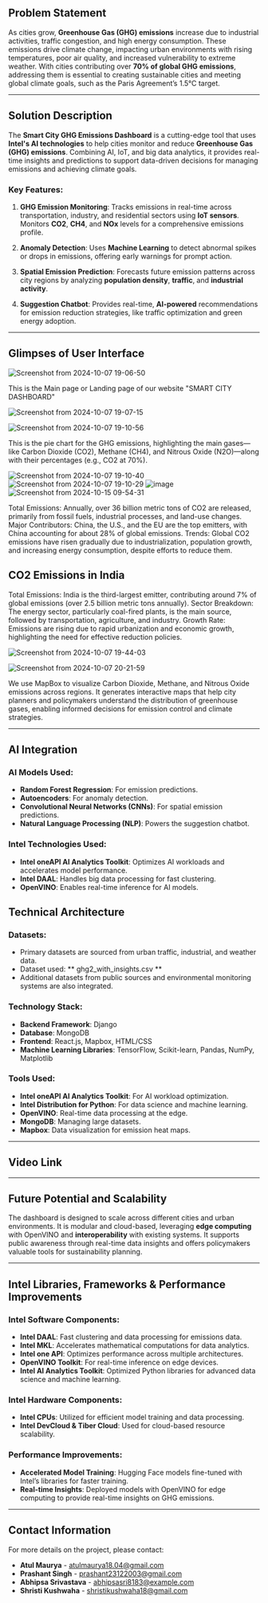 ## Problem Statement

As cities grow, **Greenhouse Gas (GHG) emissions** increase due to industrial activities, traffic congestion, and high energy consumption. These emissions drive climate change, impacting urban environments with rising temperatures, poor air quality, and increased vulnerability to extreme weather. With cities contributing over **70% of global GHG emissions**, addressing them is essential to creating sustainable cities and meeting global climate goals, such as the Paris Agreement’s 1.5°C target.

---

## Solution Description

The **Smart City GHG Emissions Dashboard** is a cutting-edge tool that uses **Intel's AI technologies** to help cities monitor and reduce **Greenhouse Gas (GHG) emissions**. Combining AI, IoT, and big data analytics, it provides real-time insights and predictions to support data-driven decisions for managing emissions and achieving climate goals.

### Key Features:
1. **GHG Emission Monitoring**: 
   Tracks emissions in real-time across transportation, industry, and residential sectors using **IoT sensors**.
     Monitors **CO2**, **CH4**, and **NOx** levels for a comprehensive emissions profile.

2. **Anomaly Detection**: 
   Uses **Machine Learning** to detect abnormal spikes or drops in emissions, offering early warnings for prompt action.

3. **Spatial Emission Prediction**: 
   Forecasts future emission patterns across city regions by analyzing **population density**, **traffic**, and **industrial activity**.

4. **Suggestion Chatbot**: 
   Provides real-time, **AI-powered** recommendations for emission reduction strategies, like traffic optimization and green energy adoption.

---

## Glimpses of User Interface

![Screenshot from 2024-10-07 19-06-50](https://github.com/user-attachments/assets/b20c12b9-d0eb-4332-b98f-47a7754ff0a4)

This is the Main page or Landing page of our website "SMART CITY DASHBOARD"

![Screenshot from 2024-10-07 19-07-15](https://github.com/user-attachments/assets/df575051-1648-46b9-81b8-242d88e4d77f)

![Screenshot from 2024-10-07 19-10-56](https://github.com/user-attachments/assets/febba54c-d21a-4d37-a524-5e452f1c0b8b)

This is the pie chart for the GHG emissions, highlighting the main gases—like Carbon Dioxide (CO2), Methane (CH4), and Nitrous Oxide (N2O)—along with their percentages (e.g., CO2 at 70%).

![Screenshot from 2024-10-07 19-10-40](https://github.com/user-attachments/assets/701966df-c847-4792-bb13-89713e26e8cb)
![Screenshot from 2024-10-07 19-10-29](https://github.com/user-attachments/assets/d7f2e777-0abb-49a0-a062-216f47dcf9fa)
![image](https://github.com/user-attachments/assets/9894f499-ac2a-4448-8f9e-226356280560)
![Screenshot from 2024-10-15 09-54-31](https://github.com/user-attachments/assets/c2cb1f48-2ab9-4d01-b9cb-3833934704d6)



Total Emissions: Annually, over 36 billion metric tons of CO2 are released, primarily from fossil fuels, industrial processes, and land-use changes.
Major Contributors: China, the U.S., and the EU are the top emitters, with China accounting for about 28% of global emissions.
Trends: Global CO2 emissions have risen gradually due to industrialization, population growth, and increasing energy consumption, despite efforts to reduce them.
## CO2 Emissions in India
Total Emissions: India is the third-largest emitter, contributing around 7% of global emissions (over 2.5 billion metric tons annually).
Sector Breakdown: The energy sector, particularly coal-fired plants, is the main source, followed by transportation, agriculture, and industry.
Growth Rate: Emissions are rising due to rapid urbanization and economic growth, highlighting the need for effective reduction policies.

![Screenshot from 2024-10-07 19-44-03](https://github.com/user-attachments/assets/aac6e867-05e8-4f75-a16e-c33df807db01)

![Screenshot from 2024-10-07 20-21-59](https://github.com/user-attachments/assets/f1fd0c10-e9a3-4f62-8406-3d98ccbc04f8)

We use MapBox to visualize Carbon Dioxide, Methane, and Nitrous Oxide emissions across regions. It generates interactive maps that help city planners and policymakers understand the distribution of greenhouse gases, enabling informed decisions for emission control and climate strategies.

---

## AI Integration

### AI Models Used:
- **Random Forest Regression**: For emission predictions.
- **Autoencoders**: For anomaly detection.
- **Convolutional Neural Networks (CNNs)**: For spatial emission predictions.
- **Natural Language Processing (NLP)**: Powers the suggestion chatbot.

### Intel Technologies Used:
- **Intel oneAPI AI Analytics Toolkit**: Optimizes AI workloads and accelerates model performance.
- **Intel DAAL**: Handles big data processing for fast clustering.
- **OpenVINO**: Enables real-time inference for AI models.



## Technical Architecture

### Datasets:
- Primary datasets are sourced from urban traffic, industrial, and weather data.
- Dataset used: ** ghg2_with_insights.csv **
- Additional datasets from public sources and environmental monitoring systems are also integrated.

### Technology Stack:
- **Backend Framework**: Django
- **Database**: MongoDB
- **Frontend**: React.js, Mapbox, HTML/CSS
- **Machine Learning Libraries**: TensorFlow, Scikit-learn, Pandas, NumPy, Matplotlib

### Tools Used:
- **Intel oneAPI AI Analytics Toolkit**: For AI workload optimization.
- **Intel Distribution for Python**: For data science and machine learning.
- **OpenVINO**: Real-time data processing at the edge.
- **MongoDB**: Managing large datasets.
- **Mapbox**: Data visualization for emission heat maps.

---

## Video Link
  
---

## Future Potential and Scalability

The dashboard is designed to scale across different cities and urban environments. It is modular and cloud-based, leveraging **edge computing** with OpenVINO and **interoperability** with existing systems. It supports public awareness through real-time data insights and offers policymakers valuable tools for sustainability planning.

---

## Intel Libraries, Frameworks & Performance Improvements

### Intel Software Components:
- **Intel DAAL**: Fast clustering and data processing for emissions data.
- **Intel MKL**: Accelerates mathematical computations for data analytics.
- **Intel one API**: Optimizes performance across multiple architectures.
- **OpenVINO Toolkit**: For real-time inference on edge devices.
- **Intel AI Analytics Toolkit**: Optimized Python libraries for advanced data science and machine learning.

### Intel Hardware Components:
- **Intel CPUs**: Utilized for efficient model training and data processing.
- **Intel DevCloud & Tiber Cloud**: Used for cloud-based resource scalability.

### Performance Improvements:
- **Accelerated Model Training**: Hugging Face models fine-tuned with Intel’s libraries for faster training.
- **Real-time Insights**: Deployed models with OpenVINO for edge computing to provide real-time insights on GHG emissions.

---

## Contact Information

For more details on the project, please contact:
- **Atul Maurya** - [atulmaurya18.04@gmail.com](mailto:email@example.com)
- **Prashant Singh** - [prashant23122003@gmail.com](mailto:email@example.com)
- **Abhipsa Srivastava** - [abhipsasri8183@example.com](mailto:email@example.com)
- **Shristi Kushwaha** - [shristikushwaha18@gmail.com](mailto:email@example.com)



